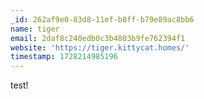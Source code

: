 ```yaml
---
_id: 262af9e0-83d8-11ef-b8ff-b79e89ac8bb6
name: tiger
email: 2daf8c240edb0c3b4803b9fe762394f1
website: 'https://tiger.kittycat.homes/'
timestamp: 1728214985196
---
```

test!

